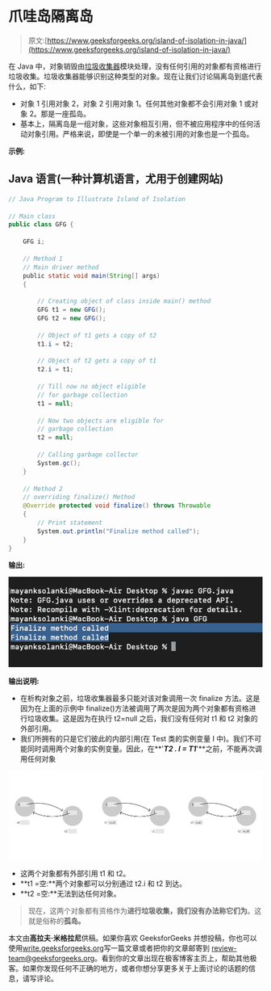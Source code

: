 # 爪哇岛隔离岛

> 原文:[https://www.geeksforgeeks.org/island-of-isolation-in-java/](https://www.geeksforgeeks.org/island-of-isolation-in-java/)

在 Java 中，对象销毁由[垃圾收集器](https://www.geeksforgeeks.org/garbage-collection-java/)模块处理，没有任何引用的对象都有资格进行垃圾收集。垃圾收集器能够识别这种类型的对象。现在让我们讨论隔离岛到底代表什么，如下:

*   对象 1 引用对象 2，对象 2 引用对象 1。任何其他对象都不会引用对象 1 或对象 2。那是一座孤岛。
*   基本上，隔离岛是一组对象，这些对象相互引用，但不被应用程序中的任何活动对象引用。严格来说，即使是一个单一的未被引用的对象也是一个孤岛。

**示例:**

## Java 语言(一种计算机语言，尤用于创建网站)

```java
// Java Program to Illustrate Island of Isolation

// Main class
public class GFG {

    GFG i;

    // Method 1
    // Main driver method
    public static void main(String[] args)
    {

        // Creating object of class inside main() method
        GFG t1 = new GFG();
        GFG t2 = new GFG();

        // Object of t1 gets a copy of t2
        t1.i = t2;

        // Object of t2 gets a copy of t1
        t2.i = t1;

        // Till now no object eligible
        // for garbage collection
        t1 = null;

        // Now two objects are eligible for
        // garbage collection
        t2 = null;

        // Calling garbage collector
        System.gc();
    }

    // Method 2
    // overriding finalize() Method
    @Override protected void finalize() throws Throwable
    {
        // Print statement
        System.out.println("Finalize method called");
    }
}
```

**输出:**

![](img/8a0417fdec656ec293035d31d1b87952.png)

**输出说明:**

*   在析构对象之前，垃圾收集器最多只能对该对象调用一次 finalize 方法。这是因为在上面的示例中 finalize()方法被调用了两次是因为两个对象都有资格进行垃圾收集。这是因为在执行 t2=null 之后，我们没有任何对 t1 和 t2 对象的外部引用。
*   我们所拥有的只是它们彼此的内部引用(在 Test 类的实例变量 I 中)。我们不可能同时调用两个对象的实例变量。因此，在**'*****T2 . I = T1*****'**之前，不能再次调用任何对象

![](img/19bd456bc24a51fd9ae248e24760ab57.png)

*   这两个对象都有外部引用 t1 和 t2。
*   **t1 =空:**两个对象都可以分别通过 t2.i 和 t2 到达。
*   **t2 =空:**无法到达任何对象。

> 现在，这两个对象都有资格作为**进行垃圾收集，我们没有办法称它们为**。这就是俗称的**孤岛。**

本文由**高拉夫·米格拉尼**供稿。如果你喜欢 GeeksforGeeks 并想投稿，你也可以使用[write.geeksforgeeks.org](http://www.write.geeksforgeeks.org)写一篇文章或者把你的文章邮寄到 review-team@geeksforgeeks.org。看到你的文章出现在极客博客主页上，帮助其他极客。如果你发现任何不正确的地方，或者你想分享更多关于上面讨论的话题的信息，请写评论。
